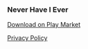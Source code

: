 ### Never Have I Ever


[Download on Play Market](https://play.google.com/store/apps/details?id=com.jamoffStudio.NeverHaveIEver)

[Privacy Policy](PrivacyPolicy.md)
